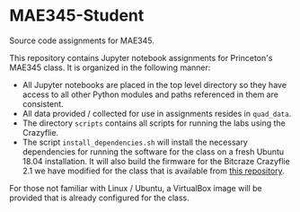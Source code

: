 # MAE345-Student
Source code assignments for MAE345.

This repository contains Jupyter notebook assignments for Princeton's MAE345 class. It is organized in the following manner:

- All Jupyter notebooks are placed in the top level directory so they have access to all other Python modules and paths referenced in them are consistent.
- All data provided / collected for use in assignments resides in `quad_data`.
- The directory `scripts` contains all scripts for running the labs using the Crazyflie.
- The script `install_dependencies.sh` will install the necessary dependencies for running the software for the class on a fresh Ubuntu 18.04 installation. It will also build the firmware for the Bitcraze Crazyflie 2.1 we have modified for the class that is available from [this repository](https://github.com/irom-lab/crazyflie-firmware).

For those not familiar with Linux / Ubuntu, a VirtualBox image will be provided that is already configured for the class.
